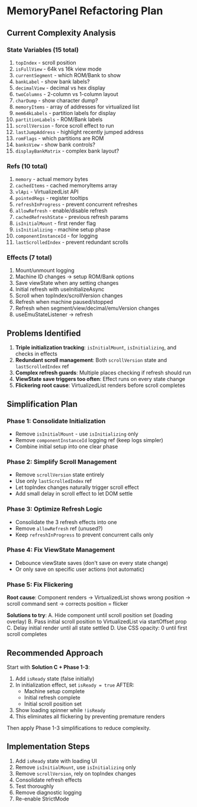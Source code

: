 # MemoryPanel Refactoring Plan

## Current Complexity Analysis

### State Variables (15 total)
1. `topIndex` - scroll position
2. `isFullView` - 64k vs 16k view mode
3. `currentSegment` - which ROM/Bank to show
4. `bankLabel` - show bank labels?
5. `decimalView` - decimal vs hex display
6. `twoColumns` - 2-column vs 1-column layout
7. `charDump` - show character dump?
8. `memoryItems` - array of addresses for virtualized list
9. `mem64kLabels` - partition labels for display
10. `partitionLabels` - ROM/Bank labels
11. `scrollVersion` - force scroll effect to run
12. `lastJumpAddress` - highlight recently jumped address
13. `romFlags` - which partitions are ROM
14. `banksView` - show bank controls?
15. `displayBankMatrix` - complex bank layout?

### Refs (10 total)
1. `memory` - actual memory bytes
2. `cachedItems` - cached memoryItems array
3. `vlApi` - VirtualizedList API
4. `pointedRegs` - register tooltips
5. `refreshInProgress` - prevent concurrent refreshes
6. `allowRefresh` - enable/disable refresh
7. `cachedRefreshState` - previous refresh params
8. `isInitialMount` - first render flag
9. `isInitializing` - machine setup phase
10. `componentInstanceId` - for logging
11. `lastScrolledIndex` - prevent redundant scrolls

### Effects (7 total)
1. Mount/unmount logging
2. Machine ID changes → setup ROM/Bank options
3. Save viewState when any setting changes
4. Initial refresh with useInitializeAsync
5. Scroll when topIndex/scrollVersion changes
6. Refresh when machine paused/stopped
7. Refresh when segment/view/decimal/emuVersion changes
8. useEmuStateListener → refresh

## Problems Identified

1. **Triple initialization tracking**: `isInitialMount`, `isInitializing`, and checks in effects
2. **Redundant scroll management**: Both `scrollVersion` state and `lastScrolledIndex` ref
3. **Complex refresh guards**: Multiple places checking if refresh should run
4. **ViewState save triggers too often**: Effect runs on every state change
5. **Flickering root cause**: VirtualizedList renders before scroll completes

## Simplification Plan

### Phase 1: Consolidate Initialization
- Remove `isInitialMount` - use `isInitializing` only
- Remove `componentInstanceId` logging ref (keep logs simpler)
- Combine initial setup into one clear phase

### Phase 2: Simplify Scroll Management
- Remove `scrollVersion` state entirely
- Use only `lastScrolledIndex` ref
- Let topIndex changes naturally trigger scroll effect
- Add small delay in scroll effect to let DOM settle

### Phase 3: Optimize Refresh Logic
- Consolidate the 3 refresh effects into one
- Remove `allowRefresh` ref (unused?)
- Keep `refreshInProgress` to prevent concurrent calls only

### Phase 4: Fix ViewState Management
- Debounce viewState saves (don't save on every state change)
- Or only save on specific user actions (not automatic)

### Phase 5: Fix Flickering
**Root cause**: Component renders → VirtualizedList shows wrong position → scroll command sent → corrects position = flicker

**Solutions to try**:
A. Hide component until scroll position set (loading overlay)
B. Pass initial scroll position to VirtualizedList via startOffset prop
C. Delay initial render until all state settled
D. Use CSS opacity: 0 until first scroll completes

## Recommended Approach

Start with **Solution C + Phase 1-3**:

1. Add `isReady` state (false initially)
2. In initialization effect, set `isReady = true` AFTER:
   - Machine setup complete
   - Initial refresh complete  
   - Initial scroll position set
3. Show loading spinner while `!isReady`
4. This eliminates all flickering by preventing premature renders

Then apply Phase 1-3 simplifications to reduce complexity.

## Implementation Steps

1. Add `isReady` state with loading UI
2. Remove `isInitialMount`, use `isInitializing` only
3. Remove `scrollVersion`, rely on topIndex changes
4. Consolidate refresh effects
5. Test thoroughly
6. Remove diagnostic logging
7. Re-enable StrictMode
